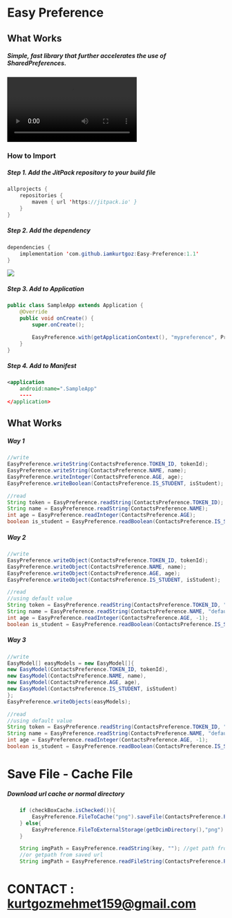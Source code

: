 # Easy Preference


## What Works

##### Simple, fast library that further accelerates the use of SharedPreferences.

![Example1](ss/easypreference.webm)

### How to Import
##### Step 1. Add the JitPack repository to your build file
```java
allprojects {
    repositories {
        maven { url 'https://jitpack.io' }
    }
}
```

##### Step 2. Add the dependency
```java
dependencies {
    implementation 'com.github.iamkurtgoz:Easy-Preference:1.1'
}
```
[![](https://jitpack.io/v/iamkurtgoz/Easy-Preference.svg)](https://jitpack.io/#iamkurtgoz/Easy-Preference)

##### Step 3. Add to Application
```java
public class SampleApp extends Application {
    @Override
    public void onCreate() {
        super.onCreate();

        EasyPreference.with(getApplicationContext(), "mypreference", PreferenceMode.MODE_PRIVATE).create();
    }
}
```
##### Step 4. Add to Manifest
```xml
<application
    android:name=".SampleApp"
    ----
</application>
```
## What Works
##### Way 1
```java
//write
EasyPreference.writeString(ContactsPreference.TOKEN_ID, tokenId);
EasyPreference.writeString(ContactsPreference.NAME, name);
EasyPreference.writeInteger(ContactsPreference.AGE, age);
EasyPreference.writeBoolean(ContactsPreference.IS_STUDENT, isStudent);

//read
String token = EasyPreference.readString(ContactsPreference.TOKEN_ID);
String name = EasyPreference.readString(ContactsPreference.NAME);
int age = EasyPreference.readInteger(ContactsPreference.AGE);
boolean is_student = EasyPreference.readBoolean(ContactsPreference.IS_STUDENT);
```

##### Way 2
```java
//write
EasyPreference.writeObject(ContactsPreference.TOKEN_ID, tokenId);
EasyPreference.writeObject(ContactsPreference.NAME, name);
EasyPreference.writeObject(ContactsPreference.AGE, age);
EasyPreference.writeObject(ContactsPreference.IS_STUDENT, isStudent);

//read
//using default value
String token = EasyPreference.readString(ContactsPreference.TOKEN_ID, "default token");
String name = EasyPreference.readString(ContactsPreference.NAME, "default name");
int age = EasyPreference.readInteger(ContactsPreference.AGE, -1);
boolean is_student = EasyPreference.readBoolean(ContactsPreference.IS_STUDENT, false);
```

##### Way 3
```java
//write
EasyModel[] easyModels = new EasyModel[]{
new EasyModel(ContactsPreference.TOKEN_ID, tokenId),
new EasyModel(ContactsPreference.NAME, name),
new EasyModel(ContactsPreference.AGE, age),
new EasyModel(ContactsPreference.IS_STUDENT, isStudent)
};
EasyPreference.writeObjects(easyModels);

//read
//using default value
String token = EasyPreference.readString(ContactsPreference.TOKEN_ID, "default token");
String name = EasyPreference.readString(ContactsPreference.NAME, "default name");
int age = EasyPreference.readInteger(ContactsPreference.AGE, -1);
boolean is_student = EasyPreference.readBoolean(ContactsPreference.IS_STUDENT, false);
```
# Save File - Cache File
##### Download url cache or normal directory

```java
    if (checkBoxCache.isChecked()){
        EasyPreference.FileToCache("png").saveFile(ContactsPreference.PICTURE_URL_1, filesCallBack);
    } else{ 
        EasyPreference.FileToExternalStorage(getDcimDirectory(),"png").saveFile(ContactsPreference.PICTURE_URL_1, filesCallBack);
    }
```

```java
    String imgPath = EasyPreference.readString(key, ""); //get path from path
    //or getpath from saved url
    String imgPath = EasyPreference.readFileString(ContactsPreference.PICTURE_URL_1, "");
```
# CONTACT : kurtgozmehmet159@gmail.com
